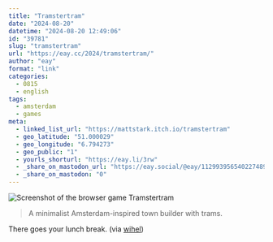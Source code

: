 ```yaml
---
title: "Tramstertram"
date: "2024-08-20"
datetime: "2024-08-20 12:49:06"
id: "39781"
slug: "tramstertram"
url: "https://eay.cc/2024/tramstertram/"
author: "eay"
format: "link"
categories:
  - 0815
  - english
tags:
  - amsterdam
  - games
meta:
  - linked_list_url: "https://mattstark.itch.io/tramstertram"
  - geo_latitude: "51.000029"
  - geo_longitude: "6.794273"
  - geo_public: "1"
  - yourls_shorturl: "https://eay.li/3rw"
  - _share_on_mastodon_url: "https://eay.social/@eay/112993956540227489"
  - _share_on_mastodon: "0"
---
```


![](https://eay.cc/uploads/2024/tramstertram.png "Screenshot of the browser game Tramstertram")

> A minimalist Amsterdam-inspired town builder with trams.

There goes your lunch break. (via [wihel](https://www.wihel.de/tramstertram-das-eigene-amsterdam-im-browser/))
